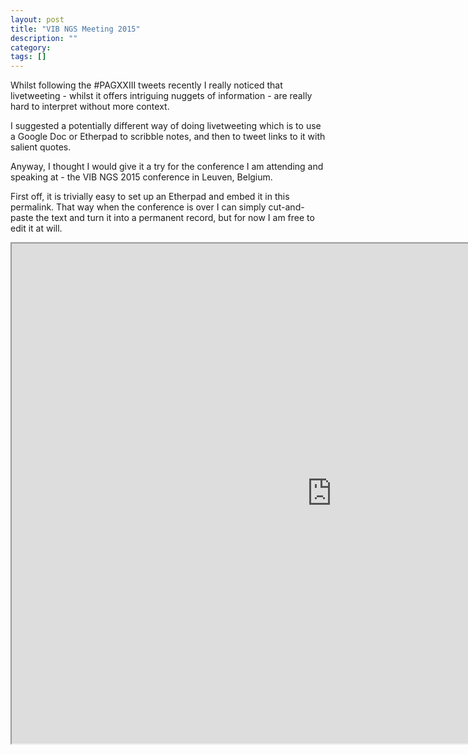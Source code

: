 ```yaml
---
layout: post
title: "VIB NGS Meeting 2015"
description: ""
category: 
tags: []
---
```


Whilst following the #PAGXXIII tweets recently I really noticed
that livetweeting - whilst it offers intriguing nuggets of
information - are really hard to interpret without more context.

I suggested a potentially different way of doing livetweeting
which is to use a Google Doc or Etherpad to scribble notes, and
then to tweet links to it with salient quotes.

Anyway, I thought I would give it a try for the conference I am
attending and speaking at - the VIB NGS 2015 conference in 
Leuven, Belgium.

First off, it is trivially easy to set up an Etherpad and embed
it in this permalink. That way when the conference is over I
can simply cut-and-paste the text and turn it into a permanent
record, but for now I am free to edit it at will.

<iframe src="https://etherpad.mozilla.org/WK1YQT6rgf?showChat=false&showLineNumbers=false" width=1024 height=800></iframe>

